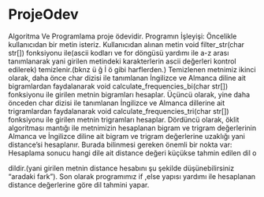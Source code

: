 # ProjeOdev
Algoritma Ve Programlama proje ödevidir.
Programın İşleyişi:
    Öncelikle kullanıcıdan bir metin isteriz. Kullanıcıdan alınan metin void filter_str(char str[]) fonksiyonu ile(ascii kodları ve for döngüsü yardımı ile a-z arası tanımlanarak yani girilen metindeki karakterlerin ascii değerleri kontrol edilerek) temizlenir.(bknz ü ğ İ ö gibi harflerden.) Temizlenen metnimiz ikinci olarak, daha önce char dizisi ile tanımlanan İngilizce ve Almanca diline ait bigramlardan faydalanarak void calculate_frequencies_bi(char str[]) fonksiyonu ile  girilen metnin bigramları hesaplar. Üçüncü olarak, yine daha önceden char dizisi ile tanımlanan  İngilizce ve Almanca dillerine ait trigramlardan faydalanarak void calculate_frequencies_tri(char str[]) fonksiyonu ile girilen metnin trigramları hesaplar. Dördüncü olarak, öklit algoritması mantığı ile metnimizin hesaplanan bigram ve trigram değerlerinin Almanca ve İngilizce diline ait bigram ve trigram değerlerine uzaklığı yani distance’si hesaplanır. Burada bilinmesi gereken önemli bir nokta var: Hesaplama sonucu hangi dile ait distance değeri küçükse tahmin edilen dil o
 
dildir.(yani girilen metnin distance hesabını şu şekilde düşünebilirsiniz “aradaki fark”). Son olarak programımız if ,else yapısı yardımı ile hesaplanan distance değerlerine göre dil tahmini yapar.
